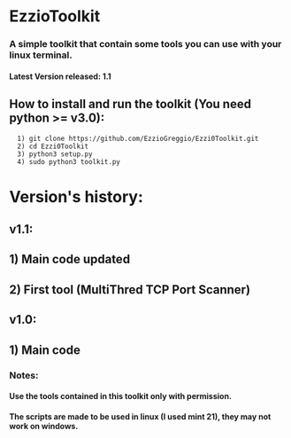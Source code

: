 # EzzioToolkit
### A simple toolkit that contain some tools you can use with your linux terminal.

#### Latest Version released: 1.1

## How to install and run the toolkit (You need python >= v3.0):
      1) git clone https://github.com/EzzioGreggio/Ezzi0Toolkit.git
      2) cd Ezzi0Toolkit
      3) python3 setup.py
      4) sudo python3 toolkit.py


# Version's history:
  
  ## v1.1: 
## 1) Main code updated
## 2) First tool (MultiThred TCP Port Scanner)
  
  
  ## v1.0:
## 1) Main code


### Notes:
#### Use the tools contained in this toolkit only with permission.
#### The scripts are made to be used in linux (I used mint 21), they may not work on windows.
